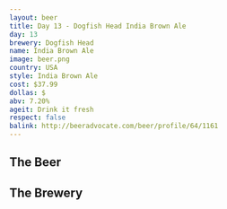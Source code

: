 ```yaml
---
layout: beer
title: Day 13 - Dogfish Head India Brown Ale
day: 13
brewery: Dogfish Head
name: India Brown Ale
image: beer.png
country: USA
style: India Brown Ale
cost: $37.99
dollas: $
abv: 7.20%
ageit: Drink it fresh
respect: false
balink: http://beeradvocate.com/beer/profile/64/1161
---
```

## The Beer

## The Brewery

